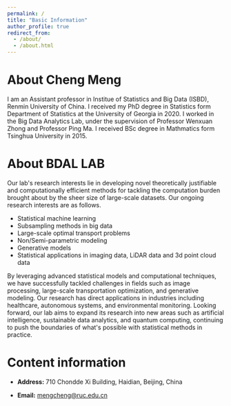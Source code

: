 ```yaml
---
permalink: /
title: "Basic Information"
author_profile: true
redirect_from: 
  - /about/
  - /about.html
---
```



About Cheng Meng
======
I am an Assistant professor in Institue of Statistics and Big Data (ISBD), Renmin University of China. I received my PhD degree in Statistics form Department of Statistics at the University of Georgia in 2020. I worked in the Big Data Analytics Lab, under the supervision of Professor Wenxuan Zhong and Professor Ping Ma. I received BSc degree in Mathmatics form Tsinghua University in 2015.

About BDAL LAB
======
Our lab's research interests lie in developing novel theoretically justifiable and computationally efficient methods for tackling the computation burden brought about by the sheer size of large-scale datasets. Our ongoing research interests are as follows.

- Statistical machine learning
- Subsampling methods in big data
- Large-scale optimal transport problems
- Non/Semi-parametric modeling
- Generative models
- Statistical applications in imaging data, LiDAR data and 3d point cloud data

By leveraging advanced statistical models and computational techniques, we have successfully tackled challenges in fields such as image processing, large-scale transportation optimization, and generative modeling. Our research has direct applications in industries including healthcare, autonomous systems, and environmental monitoring. Looking forward, our lab aims to expand its research into new areas such as artificial intelligence, sustainable data analytics, and quantum computing, continuing to push the boundaries of what's possible with statistical methods in practice.


Content information
======
- **Address:** 710 Chondde Xi Building, Haidian, Beijing, China

- **Email:** mengcheng@ruc.edu.cn
